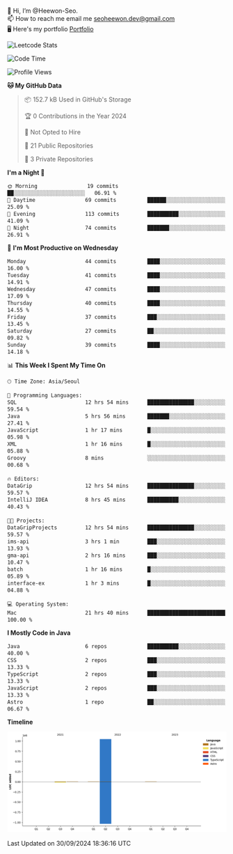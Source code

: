 👋 Hi, I’m @Heewon-Seo.  
📫 How to reach me email me seoheewon.dev@gmail.com   
🖥 Here's my portfolio [Portfolio](https://haileynotes.notion.site/HEEWON-SEO-f98fe97412ee4a6a94fd24fe6832f84c)

![Leetcode Stats](https://leetcode.card.workers.dev/?username=Heewon-Seo)

 <!--START_SECTION:waka-->
![Code Time](http://img.shields.io/badge/Code%20Time-1%2C568%20hrs%2015%20mins-blue)

![Profile Views](http://img.shields.io/badge/Profile%20Views-0-blue)

**🐱 My GitHub Data** 

> 📦 152.7 kB Used in GitHub's Storage 
 > 
> 🏆 0 Contributions in the Year 2024
 > 
> 🚫 Not Opted to Hire
 > 
> 📜 21 Public Repositories 
 > 
> 🔑 3 Private Repositories 
 > 
**I'm a Night 🦉** 

```text
🌞 Morning                19 commits          ██░░░░░░░░░░░░░░░░░░░░░░░   06.91 % 
🌆 Daytime                69 commits          ██████░░░░░░░░░░░░░░░░░░░   25.09 % 
🌃 Evening                113 commits         ██████████░░░░░░░░░░░░░░░   41.09 % 
🌙 Night                  74 commits          ███████░░░░░░░░░░░░░░░░░░   26.91 % 
```
📅 **I'm Most Productive on Wednesday** 

```text
Monday                   44 commits          ████░░░░░░░░░░░░░░░░░░░░░   16.00 % 
Tuesday                  41 commits          ████░░░░░░░░░░░░░░░░░░░░░   14.91 % 
Wednesday                47 commits          ████░░░░░░░░░░░░░░░░░░░░░   17.09 % 
Thursday                 40 commits          ████░░░░░░░░░░░░░░░░░░░░░   14.55 % 
Friday                   37 commits          ███░░░░░░░░░░░░░░░░░░░░░░   13.45 % 
Saturday                 27 commits          ██░░░░░░░░░░░░░░░░░░░░░░░   09.82 % 
Sunday                   39 commits          ████░░░░░░░░░░░░░░░░░░░░░   14.18 % 
```


📊 **This Week I Spent My Time On** 

```text
🕑︎ Time Zone: Asia/Seoul

💬 Programming Languages: 
SQL                      12 hrs 54 mins      ███████████████░░░░░░░░░░   59.54 % 
Java                     5 hrs 56 mins       ███████░░░░░░░░░░░░░░░░░░   27.41 % 
JavaScript               1 hr 17 mins        █░░░░░░░░░░░░░░░░░░░░░░░░   05.98 % 
XML                      1 hr 16 mins        █░░░░░░░░░░░░░░░░░░░░░░░░   05.88 % 
Groovy                   8 mins              ░░░░░░░░░░░░░░░░░░░░░░░░░   00.68 % 

🔥 Editors: 
DataGrip                 12 hrs 54 mins      ███████████████░░░░░░░░░░   59.57 % 
IntelliJ IDEA            8 hrs 45 mins       ██████████░░░░░░░░░░░░░░░   40.43 % 

🐱‍💻 Projects: 
DataGripProjects         12 hrs 54 mins      ███████████████░░░░░░░░░░   59.57 % 
ims-api                  3 hrs 1 min         ███░░░░░░░░░░░░░░░░░░░░░░   13.93 % 
gma-api                  2 hrs 16 mins       ███░░░░░░░░░░░░░░░░░░░░░░   10.47 % 
batch                    1 hr 16 mins        █░░░░░░░░░░░░░░░░░░░░░░░░   05.89 % 
interface-ex             1 hr 3 mins         █░░░░░░░░░░░░░░░░░░░░░░░░   04.88 % 

💻 Operating System: 
Mac                      21 hrs 40 mins      █████████████████████████   100.00 % 
```

**I Mostly Code in Java** 

```text
Java                     6 repos             ██████████░░░░░░░░░░░░░░░   40.00 % 
CSS                      2 repos             ███░░░░░░░░░░░░░░░░░░░░░░   13.33 % 
TypeScript               2 repos             ███░░░░░░░░░░░░░░░░░░░░░░   13.33 % 
JavaScript               2 repos             ███░░░░░░░░░░░░░░░░░░░░░░   13.33 % 
Astro                    1 repo              ██░░░░░░░░░░░░░░░░░░░░░░░   06.67 % 
```



**Timeline**

![Lines of Code chart](https://raw.githubusercontent.com/Heewon-Seo/Heewon-Seo/main/assets/bar_graph.png)


 Last Updated on 30/09/2024 18:36:16 UTC
<!--END_SECTION:waka-->

